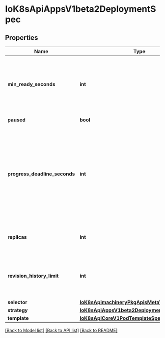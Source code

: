 # IoK8sApiAppsV1beta2DeploymentSpec

## Properties
Name | Type | Description | Notes
------------ | ------------- | ------------- | -------------
**min_ready_seconds** | **int** | Minimum number of seconds for which a newly created pod should be ready without any of its container crashing, for it to be considered available. Defaults to 0 (pod will be considered available as soon as it is ready) | [optional] 
**paused** | **bool** | Indicates that the deployment is paused. | [optional] 
**progress_deadline_seconds** | **int** | The maximum time in seconds for a deployment to make progress before it is considered to be failed. The deployment controller will continue to process failed deployments and a condition with a ProgressDeadlineExceeded reason will be surfaced in the deployment status. Note that progress will not be estimated during the time a deployment is paused. Defaults to 600s. | [optional] 
**replicas** | **int** | Number of desired pods. This is a pointer to distinguish between explicit zero and not specified. Defaults to 1. | [optional] 
**revision_history_limit** | **int** | The number of old ReplicaSets to retain to allow rollback. This is a pointer to distinguish between explicit zero and not specified. Defaults to 10. | [optional] 
**selector** | [**IoK8sApimachineryPkgApisMetaV1LabelSelector**](IoK8sApimachineryPkgApisMetaV1LabelSelector.md) |  | 
**strategy** | [**IoK8sApiAppsV1beta2DeploymentStrategy**](IoK8sApiAppsV1beta2DeploymentStrategy.md) |  | [optional] 
**template** | [**IoK8sApiCoreV1PodTemplateSpec**](IoK8sApiCoreV1PodTemplateSpec.md) |  | 

[[Back to Model list]](../README.md#documentation-for-models) [[Back to API list]](../README.md#documentation-for-api-endpoints) [[Back to README]](../README.md)

